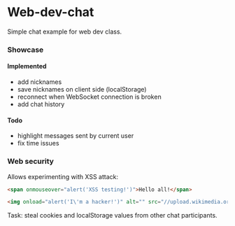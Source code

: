 # Web-dev-chat

Simple chat example for web dev class.

### Showcase

#### Implemented
- add nicknames
- save nicknames on client side (localStorage)
- reconnect when WebSocket connection is broken
- add chat history

#### Todo
- highlight messages sent by current user
- fix time issues

### Web security

Allows experimenting with XSS attack:

```html
<span onmouseover="alert('XSS testing!')">Hello all!</span>
```

```html
<img onload="alert('I\'m a hacker!')" alt="" src="//upload.wikimedia.org/wikipedia/commons/thumb/c/c4/Backlit_keyboard.jpg/220px-Backlit_keyboard.jpg" decoding="async" width="220" height="124">
```

Task: steal cookies and localStorage values from other chat participants.
